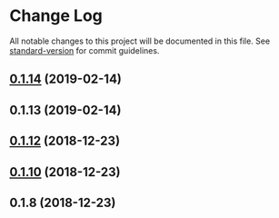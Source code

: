# Change Log

All notable changes to this project will be documented in this file. See [standard-version](https://github.com/conventional-changelog/standard-version) for commit guidelines.

<a name="0.1.14"></a>
## [0.1.14](https://github.com/calebeno/mudjs/compare/v0.1.13...v0.1.14) (2019-02-14)



<a name="0.1.13"></a>
## 0.1.13 (2019-02-14)



<a name="0.1.12"></a>
## [0.1.12](https://github.com/calebeno/mudjs/compare/v0.1.10...v0.1.12) (2018-12-23)



<a name="0.1.10"></a>
## [0.1.10](https://github.com/calebeno/mudjs/compare/v0.1.8...v0.1.10) (2018-12-23)



<a name="0.1.8"></a>
## 0.1.8 (2018-12-23)
